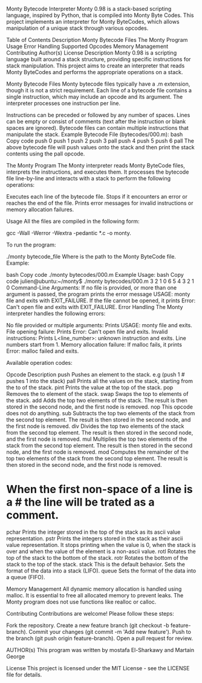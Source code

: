 Monty Bytecode Interpreter
Monty 0.98 is a stack-based scripting language, inspired by Python, that is compiled into Monty Byte Codes. This project implements an interpreter for Monty ByteCodes, which allows manipulation of a unique stack through various opcodes.

Table of Contents
Description
Monty Bytecode Files
The Monty Program
Usage
Error Handling
Supported Opcodes
Memory Management
Contributing
Author(s)
License
Description
Monty 0.98 is a scripting language built around a stack structure, providing specific instructions for stack manipulation. This project aims to create an interpreter that reads Monty ByteCodes and performs the appropriate operations on a stack.

Monty Bytecode Files
Monty bytecode files typically have a .m extension, though it is not a strict requirement. Each line of a bytecode file contains a single instruction, which may include an opcode and its argument. The interpreter processes one instruction per line.

Instructions can be preceded or followed by any number of spaces.
Lines can be empty or consist of comments (text after the instruction or blank spaces are ignored).
Bytecode files can contain multiple instructions that manipulate the stack.
Example Bytecode File (bytecodes/000.m):
bash
Copy code
push 0
push 1
push 2
  push 3
                   pall
push 4
    push 5
      push    6
pall
The above bytecode file will push values onto the stack and then print the stack contents using the pall opcode.

The Monty Program
The Monty interpreter reads Monty ByteCode files, interprets the instructions, and executes them. It processes the bytecode file line-by-line and interacts with a stack to perform the following operations:

Executes each line of the bytecode file.
Stops if it encounters an error or reaches the end of the file.
Prints error messages for invalid instructions or memory allocation failures.

Usage
All the files are compiled in the following form:

 gcc -Wall -Werror -Wextra -pedantic *.c -o monty.

To run the program:

 ./monty bytecode_file
Where <file> is the path to the Monty ByteCode file. Example:

bash
Copy code
./monty bytecodes/000.m
Example Usage:
bash
Copy code
julien@ubuntu:~/monty$ ./monty bytecodes/000.m
3
2
1
0
6
5
4
3
2
1
0
Command-Line Arguments:
If no file is provided, or more than one argument is passed, the program prints the error message USAGE: monty file and exits with EXIT_FAILURE.
If the file cannot be opened, it prints Error: Can't open file <file> and exits with EXIT_FAILURE.
Error Handling
The Monty interpreter handles the following errors:

No file provided or multiple arguments: Prints USAGE: monty file and exits.
File opening failure: Prints Error: Can't open file <file> and exits.
Invalid instructions: Prints L<line_number>: unknown instruction <opcode> and exits. Line numbers start from 1.
Memory allocation failure: If malloc fails, it prints Error: malloc failed and exits.

Available operation codes:

Opcode	Description
push	Pushes an element to the stack. e.g (push 1 # pushes 1 into the stack)
pall	Prints all the values on the stack, starting from the to of the stack.
pint	Prints the value at the top of the stack.
pop	Removes the to element of the stack.
swap	Swaps the top to elements of the stack.
add	Adds the top two elements of the stack. The result is then stored in the second node, and the first node is removed.
nop	This opcode does not do anything.
sub	Subtracts the top two elements of the stack from the second top element. The result is then stored in the second node, and the first node is removed.
div	Divides the top two elements of the stack from the second top element. The result is then stored in the second node, and the first node is removed.
mul	Multiplies the top two elements of the stack from the second top element. The result is then stored in the second node, and the first node is removed.
mod	Computes the remainder of the top two elements of the stack from the second top element. The result is then stored in the second node, and the first node is removed.
#	When the first non-space of a line is a # the line will be trated as a comment.
pchar	Prints the integer stored in the top of the stack as its ascii value representation.
pstr	Prints the integers stored in the stack as their ascii value representation. It stops printing when the value is 0, when the stack is over and when the value of the element is a non-ascii value.
rotl	Rotates the top of the stack to the bottom of the stack.
rotr	Rotates the bottom of the stack to the top of the stack.
stack	This is the default behavior. Sets the format of the data into a stack (LIFO).
queue	Sets the format of the data into a queue (FIFO).

Memory Management
All dynamic memory allocation is handled using malloc.
It is essential to free all allocated memory to prevent leaks.
The Monty program does not use functions like realloc or calloc.

Contributing
Contributions are welcome! Please follow these steps:

Fork the repository.
Create a new feature branch (git checkout -b feature-branch).
Commit your changes (git commit -m 'Add new feature').
Push to the branch (git push origin feature-branch).
Open a pull request for review.

AUTHOR(s)
This program was written by mostafa El-Sharkawy and Martain George

License
This project is licensed under the MIT License - see the LICENSE file for details.
